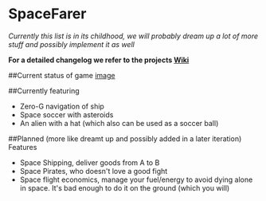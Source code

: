 # SpaceFarer
*Currently this list is in its childhood, we will probably dream up a lot of more stuff and possibly implement it as well*

**For a detailed changelog we refer to the projects [Wiki](https://github.com/SpaceFarerOrg/SpaceFarer/wiki)**

##Current status of game
[image](https://cloud.githubusercontent.com/assets/2298607/23000235/ea144ffa-f3df-11e6-9c00-6d4bd376cf39.png)

##Currently featuring
- Zero-G navigation of ship
- Space soccer with asteroids
- An alien with a hat (which also can be used as a soccer ball)

##Planned (more like dreamt up and possibly added in a later iteration) Features
- Space Shipping, deliver goods from A to B
- Space Pirates, who doesn't love a good fight
- Space flight economics, manage your fuel/energy to avoid dying alone in space. It's bad enough to do it on the ground (which you will)

